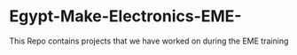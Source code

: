 # Egypt-Make-Electronics-EME-
This Repo contains projects that we have worked on during the EME training 
